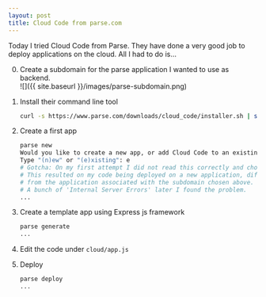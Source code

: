 ```yaml
---
layout: post
title: Cloud Code from parse.com
---
```


Today I tried Cloud Code from Parse.  They have done a very good job to deploy
applications on the cloud.  All I had to do is...

0. Create a subdomain for the parse application I wanted to use as backend.  
    ![]({{ site.baseurl }}/images/parse-subdomain.png)


1. Install their command line tool

	```bash
	curl -s https://www.parse.com/downloads/cloud_code/installer.sh | sudo /bin/bash
	```

2. Create a first app

	```bash
	parse new
	Would you like to create a new app, or add Cloud Code to an existing app?
	Type "(n)ew" or "(e)xisting": e
	# Gotcha: On my first attempt I did not read this correctly and chose (n)ew.
 	# This resulted on my code being deployed on a new application, different
	# from the application associated with the subdomain chosen above.
	# A bunch of 'Internal Server Errors' later I found the problem.
	...
	```

3. Create a template app using Express js framework

	```bash
	parse generate
	...
	```
4. Edit the code under ```cloud/app.js```

5. Deploy
	```bash
	parse deploy
	...
	```


